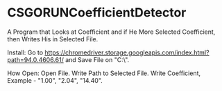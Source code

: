 # CSGORUNCoefficientDetector
A Program that Looks at Coefficient and if He More Selected Coefficient, then Writes His in Selected File.

Install: 
Go to https://chromedriver.storage.googleapis.com/index.html?path=94.0.4606.61/ and Save File on "C:\\".

How Open:
Open File.
Write Path to Selected File.
Write Coefficient, Example - "1.00", "2.04", "14.40".
